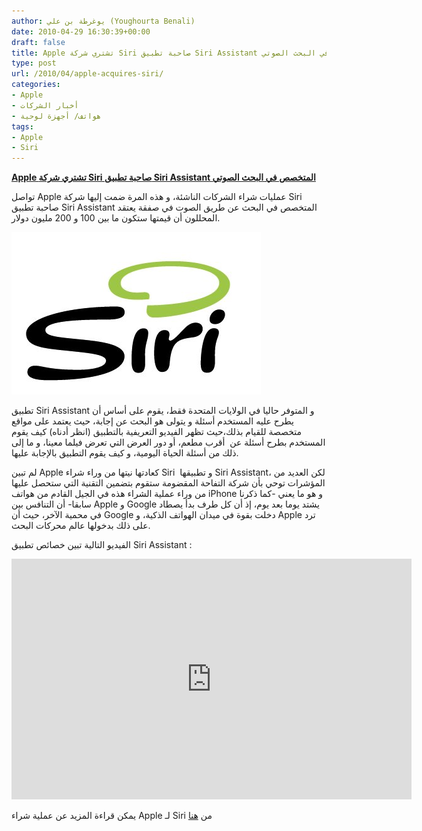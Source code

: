 ```yaml
---
author: يوغرطة بن علي (Youghourta Benali)
date: 2010-04-29 16:30:39+00:00
draft: false
title: Apple تشتري شركة Siri صاحبة تطبيق Siri Assistant المتخصص في البحث الصوتي
type: post
url: /2010/04/apple-acquires-siri/
categories:
- Apple
- أخبار الشركات
- هواتف/ أجهزة لوحية
tags:
- Apple
- Siri
---
```


[**Apple تشتري شركة Siri صاحبة تطبيق Siri Assistant المتخصص في البحث الصوتي**](https://www.it-scoop.com/2010/04/apple-acquires-siri/)


تواصل Apple عمليات شراء الشركات الناشئة، و هذه المرة ضمت إليها شركة Siri صاحبة تطبيق Siri Assistant المتخصص في البحث عن طريق الصوت في صفقة يعتقد المحللون أن قيمتها ستكون ما بين 100 و 200 مليون دولار.

[![](siri-logo.jpeg)
](https://www.it-scoop.com/2010/04/apple-acquires-siri/)

تطبيق Siri Assistant و المتوفر حاليا في الولايات المتحدة فقط، يقوم على أساس أن يطرح عليه المستخدم أسئلة و يتولى هو البحث عن إجابة، حيث يعتمد على مواقع متخصصة للقيام بذلك،حيث تظهر الفيديو التعريفية بالتطبيق (انظر أدناه) كيف يقوم المستخدم بطرح أسئلة عن  أقرب مطعم، أو دور العرض التي تعرض فيلما معينا، و ما إلى ذلك من أسئلة الحياة اليومية، و كيف يقوم التطبيق بالإجابة عليها.

لم تبين Apple كعادتها نيتها من وراء شراء Siri  و تطبيقها Siri Assistant، لكن العديد من المؤشرات توحي بأن شركة التفاحة المقضومة ستقوم بتضمين التقنية التي ستحصل عليها من وراء عملية الشراء هذه في الجيل القادم من هواتف iPhone و هو ما يعني -كما ذكرنا سابقا- أن التنافس بين Apple و Google يشتد يوما بعد يوم، إذ أن كل طرف بدأ يصطاد في محمية الآخر، حيث أن Google دخلت بقوة في ميدان الهواتف الذكية، و Apple ترد على ذلك بدخولها عالم محركات البحث.

الفيديو التالية تبين خصائص تطبيق Siri Assistant :

<!-- more -->

<object classid="clsid:d27cdb6e-ae6d-11cf-96b8-444553540000" width="640" codebase="http://download.macromedia.com/pub/shockwave/cabs/flash/swflash.cab#version=6,0,40,0" height="385"><embed src="http://www.youtube.com/v/MpjpVAB06O4&hl=fr_FR&fs=1&" allowscriptaccess="always" height="385" width="640" allowfullscreen="true" type="application/x-shockwave-flash"></embed></object>

يمكن قراءة المزيد عن عملية شراء Apple لـ Siri من [هنا](http://content.usatoday.com/communities/technologylive/post/2010/04/apple-acquires-mobile-search-company-siri/1)
